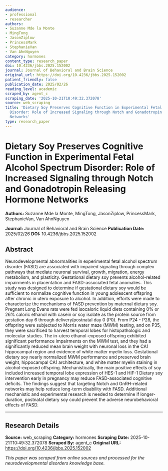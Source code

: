 ```yaml
---
audience:
- professional
- researcher
authors:
- Suzanne Mde la Monte
- MingTong
- JasonZiplow
- PrincessMark
- StephanieVan
- Van AhnNguyen
category: hormones
content_type: research_paper
doi: 10.4236/jbbs.2025.152002
journal: Journal of Behavioral and Brain Science
original_url: https://doi.org/10.4236/jbbs.2025.152002
patient_friendly: false
publication_date: 2025/02/26
reading_level: academic
scraped_by: agent_c
scraping_date: '2025-10-21T10:49:32.372078'
source: web_scraping
title: 'Dietary Soy Preserves Cognitive Function in Experimental Fetal Alcohol Spectrum
  Disorder: Role of Increased Signaling through Notch and Gonadotropin Releasing Hormone
  Networks'
type: research_paper
---
```

# Dietary Soy Preserves Cognitive Function in Experimental Fetal Alcohol Spectrum Disorder: Role of Increased Signaling through Notch and Gonadotropin Releasing Hormone Networks

**Authors:** Suzanne Mde la Monte, MingTong, JasonZiplow, PrincessMark, StephanieVan, Van AhnNguyen

**Journal:** Journal of Behavioral and Brain Science
**Publication Date:** 2025/02/26
**DOI:** 10.4236/jbbs.2025.152002

## Abstract

Neurodevelopmental abnormalities in experimental fetal alcohol spectrum disorder (FASD) are associated with impaired signaling through complex pathways that mediate neuronal survival, growth, migration, energy metabolism, and plasticity. Gestational dietary soy prevents alcohol-related impairments in placentation and FASD-associated fetal anomalies.
This study was designed to determine if gestational dietary soy would be sufficient to normalize cognitive function in young adolescent offspring after chronic in utero exposure to alcohol. In addition, efforts were made to characterize the mechanisms of FASD prevention by maternal dietary soy.
Pregnant Long Evans rats were fed isocaloric liquid diets containing 0% or 26% caloric ethanol with casein or soy isolate as the protein source from gestation day 6 through delivery/postnatal day 0 (P0). From P24 - P28, the offspring were subjected to Morris water maze (MWM) testing, and on P35, they were sacrificed to harvest temporal lobes for histopathologic and molecular studies.
The in-utero ethanol-exposed offspring exhibited significant performance impairments on the MWM test, and they had a significantly reduced mean brain weight with neuronal loss in the CA1 hippocampal region and evidence of white matter myelin loss. Gestational dietary soy nearly normalized MWM performance and preserved brain weight, hippocampal CA1 architecture, and white matter myelin staining in alcohol-exposed offspring. Mechanistically, the main positive effects of soy included increased temporal lobe expression of HES-1 and HIF-1
Dietary soy intervention early in pregnancy may reduce FASD-associated cognitive deficits. The findings suggest that targeting Notch and GnRH-related networks may help reduce long-term disability with FASD. Additional mechanistic and experimental research is needed to determine if longer-duration, postnatal dietary soy could prevent the adverse neurobehavioral effects of FASD.

---

## Research Details

**Source:** web_scraping
**Category:** hormones
**Scraping Date:** 2025-10-21T10:49:32.372078
**Scraped By:** agent_c
**Original URL:** https://doi.org/10.4236/jbbs.2025.152002

*This paper was scraped from online sources and processed for the neurodevelopmental disorders knowledge base.*